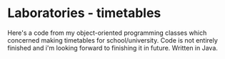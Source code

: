 # Laboratories - timetables
Here's a code from my object-oriented programming classes which concerned making timetables for school/university.
Code is not entirely finished and i'm looking forward to finishing it in future. Written in Java.
